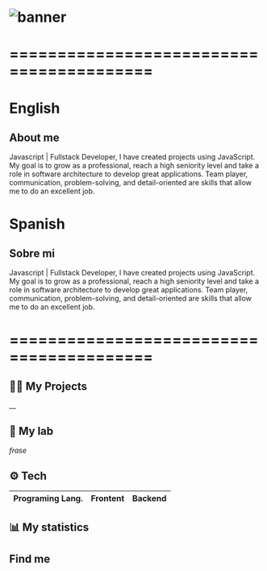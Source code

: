 # ![banner](https://i.pinimg.com/originals/86/f6/c9/86f6c984946298238d80f7771cf7445d.png)

# =========================================

# English

## About me

Javascript | Fullstack Developer, I have created projects using JavaScript. My goal is to grow as a professional, reach a high seniority level and take a role in software architecture to develop great applications. Team player, communication, problem-solving, and detail-oriented are skills that allow me to do an excellent job.

# Spanish

## Sobre mi

Javascript | Fullstack Developer, I have created projects using JavaScript. My goal is to grow as a professional, reach a high seniority level and take a role in software architecture to develop great applications. Team player, communication, problem-solving, and detail-oriented are skills that allow me to do an excellent job.

# =========================================

## 🧑‍💻 My Projects
__

## 🧪 My lab
_frase_

## ⚙️ Tech
Programing Lang. | Frontent | Backend |
|---|---|---|

## 📊 My statistics

## Find me

<!--- Me gusta el pan --->
